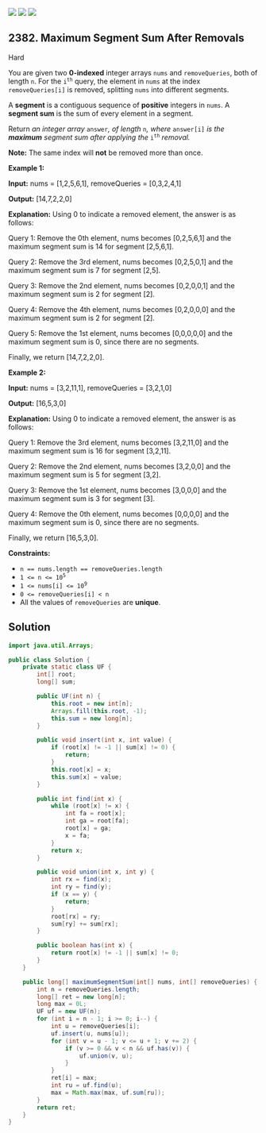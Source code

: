 [![](https://img.shields.io/github/stars/javadev/LeetCode-in-Java?label=Stars&style=flat-square)](https://github.com/javadev/LeetCode-in-Java)
[![](https://img.shields.io/github/forks/javadev/LeetCode-in-Java?label=Fork%20me%20on%20GitHub%20&style=flat-square)](https://github.com/javadev/LeetCode-in-Java/fork)
[![](https://img.shields.io/badge/-LeetCode%20in%20Kotlin-blue?style=flat-square)](https://github.com/javadev/LeetCode-in-Kotlin)

## 2382\. Maximum Segment Sum After Removals

Hard

You are given two **0-indexed** integer arrays `nums` and `removeQueries`, both of length `n`. For the <code>i<sup>th</sup></code> query, the element in `nums` at the index `removeQueries[i]` is removed, splitting `nums` into different segments.

A **segment** is a contiguous sequence of **positive** integers in `nums`. A **segment sum** is the sum of every element in a segment.

Return _an integer array_ `answer`_, of length_ `n`_, where_ `answer[i]` _is the **maximum** segment sum after applying the_ <code>i<sup>th</sup></code> _removal._

**Note:** The same index will **not** be removed more than once.

**Example 1:**

**Input:** nums = [1,2,5,6,1], removeQueries = [0,3,2,4,1]

**Output:** [14,7,2,2,0]

**Explanation:** Using 0 to indicate a removed element, the answer is as follows:

Query 1: Remove the 0th element, nums becomes [0,2,5,6,1] and the maximum segment sum is 14 for segment [2,5,6,1].

Query 2: Remove the 3rd element, nums becomes [0,2,5,0,1] and the maximum segment sum is 7 for segment [2,5].

Query 3: Remove the 2nd element, nums becomes [0,2,0,0,1] and the maximum segment sum is 2 for segment [2].

Query 4: Remove the 4th element, nums becomes [0,2,0,0,0] and the maximum segment sum is 2 for segment [2].

Query 5: Remove the 1st element, nums becomes [0,0,0,0,0] and the maximum segment sum is 0, since there are no segments.

Finally, we return [14,7,2,2,0].

**Example 2:**

**Input:** nums = [3,2,11,1], removeQueries = [3,2,1,0]

**Output:** [16,5,3,0]

**Explanation:** Using 0 to indicate a removed element, the answer is as follows:

Query 1: Remove the 3rd element, nums becomes [3,2,11,0] and the maximum segment sum is 16 for segment [3,2,11].

Query 2: Remove the 2nd element, nums becomes [3,2,0,0] and the maximum segment sum is 5 for segment [3,2].

Query 3: Remove the 1st element, nums becomes [3,0,0,0] and the maximum segment sum is 3 for segment [3].

Query 4: Remove the 0th element, nums becomes [0,0,0,0] and the maximum segment sum is 0, since there are no segments.

Finally, we return [16,5,3,0].

**Constraints:**

*   `n == nums.length == removeQueries.length`
*   <code>1 <= n <= 10<sup>5</sup></code>
*   <code>1 <= nums[i] <= 10<sup>9</sup></code>
*   `0 <= removeQueries[i] < n`
*   All the values of `removeQueries` are **unique**.

## Solution

```java
import java.util.Arrays;

public class Solution {
    private static class UF {
        int[] root;
        long[] sum;

        public UF(int n) {
            this.root = new int[n];
            Arrays.fill(this.root, -1);
            this.sum = new long[n];
        }

        public void insert(int x, int value) {
            if (root[x] != -1 || sum[x] != 0) {
                return;
            }
            this.root[x] = x;
            this.sum[x] = value;
        }

        public int find(int x) {
            while (root[x] != x) {
                int fa = root[x];
                int ga = root[fa];
                root[x] = ga;
                x = fa;
            }
            return x;
        }

        public void union(int x, int y) {
            int rx = find(x);
            int ry = find(y);
            if (x == y) {
                return;
            }
            root[rx] = ry;
            sum[ry] += sum[rx];
        }

        public boolean has(int x) {
            return root[x] != -1 || sum[x] != 0;
        }
    }

    public long[] maximumSegmentSum(int[] nums, int[] removeQueries) {
        int n = removeQueries.length;
        long[] ret = new long[n];
        long max = 0L;
        UF uf = new UF(n);
        for (int i = n - 1; i >= 0; i--) {
            int u = removeQueries[i];
            uf.insert(u, nums[u]);
            for (int v = u - 1; v <= u + 1; v += 2) {
                if (v >= 0 && v < n && uf.has(v)) {
                    uf.union(v, u);
                }
            }
            ret[i] = max;
            int ru = uf.find(u);
            max = Math.max(max, uf.sum[ru]);
        }
        return ret;
    }
}
```